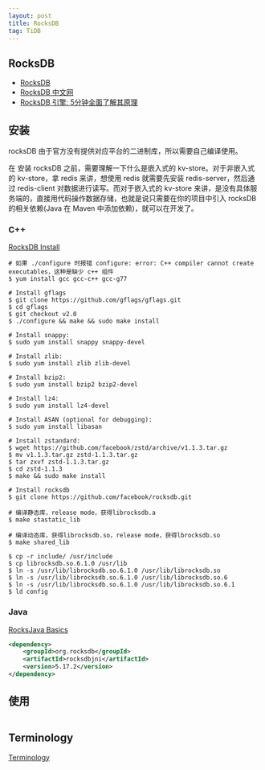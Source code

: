 ```yaml
---
layout: post
title: RocksDB
tag: TiDB
---
```


## RocksDB
* [RocksDB](https://github.com/facebook/rocksdb/wiki)
* [RocksDB 中文网](https://rocksdb.org.cn/doc.html)
* [RocksDB 引擎: 5分钟全面了解其原理](https://sdk.cn/news/6686)

## 安装
rocksDB 由于官方没有提供对应平台的二进制库，所以需要自己编译使用。

在 安装 rocksDB 之前，需要理解一下什么是嵌入式的 kv-store。对于非嵌入式的 kv-store，拿 redis 来讲，想使用 redis 就需要先安装 redis-server，然后通过 redis-client 对数据进行读写。而对于嵌入式的 kv-store 来讲，是没有具体服务端的，直接用代码操作数据存储，也就是说只需要在你的项目中引入 rocksDB 的相关依赖(Java 在 Maven 中添加依赖)，就可以在开发了。

### C++
[RocksDB Install](https://github.com/facebook/rocksdb/blob/master/INSTALL.md)

```shell
# 如果 ./configure 时报错 configure: error: C++ compiler cannot create executables，这种是缺少 c++ 组件
$ yum install gcc gcc-c++ gcc-g77 

# Install gflags
$ git clone https://github.com/gflags/gflags.git
$ cd gflags
$ git checkout v2.0
$ ./configure && make && sudo make install

# Install snappy:
$ sudo yum install snappy snappy-devel

# Install zlib:
$ sudo yum install zlib zlib-devel

# Install bzip2:
$ sudo yum install bzip2 bzip2-devel

# Install lz4:
$ sudo yum install lz4-devel

# Install ASAN (optional for debugging):
$ sudo yum install libasan

# Install zstandard:
$ wget https://github.com/facebook/zstd/archive/v1.1.3.tar.gz
$ mv v1.1.3.tar.gz zstd-1.1.3.tar.gz
$ tar zxvf zstd-1.1.3.tar.gz
$ cd zstd-1.1.3
$ make && sudo make install

# Install rocksdb
$ git clone https://github.com/facebook/rocksdb.git

# 编译静态库，release mode，获得librocksdb.a
$ make stastatic_lib

# 编译动态库，获得librocksdb.so，release mode，获得lbrocksdb.so
$ make shared_lib

$ cp -r include/ /usr/include
$ cp librocksdb.so.6.1.0 /usr/lib
$ ln -s /usr/lib/librocksdb.so.6.1.0 /usr/lib/librocksdb.so
$ ln -s /usr/lib/librocksdb.so.6.1.0 /usr/lib/librocksdb.so.6
$ ln -s /usr/lib/librocksdb.so.6.1.0 /usr/lib/librocksdb.so.6.1
$ ld config
```

### Java
[RocksJava Basics](https://github.com/facebook/rocksdb/wiki/RocksJava-Basics)

```xml
<dependency>
    <groupId>org.rocksdb</groupId>
    <artifactId>rocksdbjni</artifactId>
    <version>5.17.2</version>
</dependency>
```

## 使用
```scala

```

## Terminology
[Terminology](https://github.com/facebook/rocksdb/wiki/Terminology)